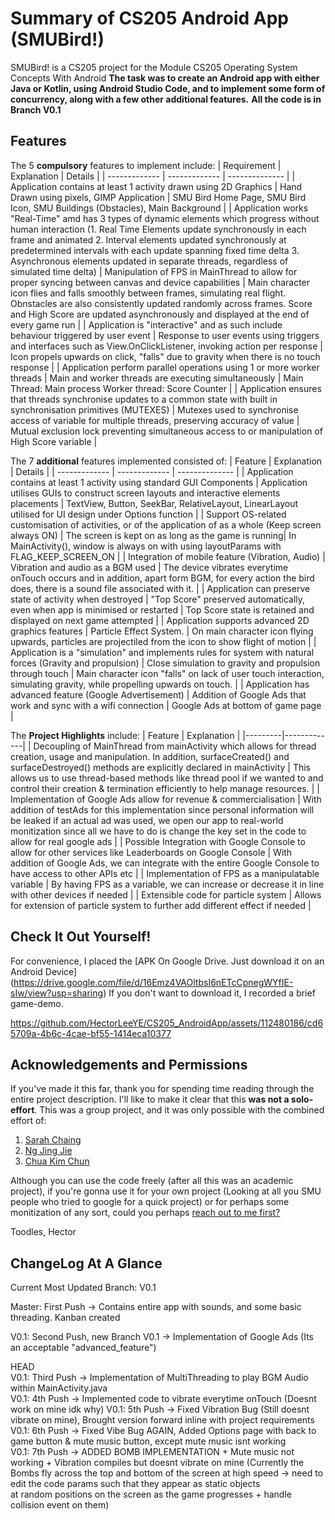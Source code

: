 # Summary of CS205 Android App (SMUBird!)
SMUBird! is a CS205 project for the Module CS205 Operating System Concepts With Android
**The task was to create an Android app with either Java or Kotlin, using Android Studio Code, and to implement some form of concurrency, along with a few other additional features.**
**All the code is in Branch V0.1**
## Features
The 5 **compulsory** features to implement include:
| Requirement  | Explanation | Details | 
| ------------- | ------------- | -------------- |
| Application contains at least 1 activity drawn using 2D Graphics  | Hand Drawn using pixels, GIMP Application  | SMU Bird Home Page, SMU Bird Icon, SMU Buildings (Obstacles), Main Background |
| Application works "Real-Time" amd has 3 types of dynamic elements which progress without human interaction (1. Real Time Elements update synchronously in each frame and animated 2. Interval elements updated synchronously at predetermined intervals with each update spanning fixed time delta 3. Asynchronous elements updated in separate threads, regardless of simulated time delta) | Manipulation of FPS in MainThread to allow for proper syncing between canvas and device capabilities | Main character icon flies and falls smoothly between frames, simulating real flight. Obnstacles are also consistently updated randomly across frames. Score and High Score are updated asynchronously and displayed at the end of every game run |
| Application is "interactive" and as such include behaviour triggered by user event | Response to user events using triggers and interfaces such as View.OnClickListener, invoking action per response   | Icon propels upwards on click, "falls" due to gravity when there is no touch response |
| Application perform parallel operations using 1 or more worker threads | Main and worker threads are executing simultaneously | Main Thread: Main process
Worker thread: Score Counter |
| Application ensures that threads synchronise updates to a common state with built in synchronisation primitives (MUTEXES) | Mutexes used to synchronise access of variable for multiple threads, preserving accuracy of value | Mutual exclusion lock preventing simultaneous access to or manipulation of High Score variable |

The 7 **additional** features implemented consisted of: 
| Feature  | Explanation | Details | 
| ------------- | ------------- | -------------- |
| Application contains at least 1 activity using standard GUI Components | Application utilises GUIs to construct screen layouts and interactive elements placements | TextView, Button, SeekBar, RelativeLayout, LinearLayout utilised for UI design under Options function |
| Support OS-related customisation of activities, or of the application of as a whole (Keep screen always ON) | The screen is kept on as long as the game is running| In MainActivity(), window is always on with using layoutParams with FLAG_KEEP_SCREEN_ON  |
| Integration of mobile feature (Vibration, Audio) | Vibration and audio as a BGM used | The device vibrates everytime onTouch occurs and in addition, apart form BGM, for every action the bird does, there is a sound file associated with it. |
| Application can preserve state of activity when destroyed | "Top Score" preserved automatically, even when app is minimised or restarted  | Top Score state is retained and displayed on next game attempted |
| Application supports advanced 2D graphics features  | Particle Effect System. | On main character icon flying upwards, particles are projectiled from the icon to show flight of motion |
| Application is a "simulation" and implements rules for system with natural forces (Gravity and propulsion) | Close simulation to gravity and propulsion through touch | Main character icon "falls" on lack of user touch interaction, simulating gravity, while propelling upwards on touch. |
| Application has advanced feature (Google Advertisement) | Addition of Google Ads that work and sync with a wifi connection  | Google Ads at bottom of game page |

The **Project Highlights** include: 
| Feature | Explanation |
|---------|-------------|
| Decoupling of MainThread from mainActivity which allows for thread creation, usage and manipulation. 
In addition, surfaceCreated() and surfaceDestroyed() methods are explicitly declared in mainActivity | This allows us to use thread-based methods like thread pool if we wanted to and control their creation & termination efficiently to help manage resources. |
| Implementation of Google Ads allow for revenue & commercialisation | With addition of testAds for this implementation since personal information will be leaked if an actual ad was used, we open our app to real-world monitization since all we have to do is change the key set in the code to allow for real google ads |
| Possible Integration with Google Console to allow for other services like Leaderboards on Google Console | With addition of Google Ads, we can integrate with the entire Google Console to have access to other APIs etc |
| Implementation of FPS as a manipulatable variable | By having FPS as a variable, we can increase or decrease it in line with other devices if needed  |
| Extensible code for particle system | Allows for extension of particle system to further add different effect if needed  |

## Check It Out Yourself!
For convenience, I placed the [APK On Google Drive. Just download it on an Android Device] (https://drive.google.com/file/d/16Emz4VAOltbsI6nETcCpnegWYfIE-sIw/view?usp=sharing)
If you don't want to download it, I recorded a brief game-demo. 

https://github.com/HectorLeeYE/CS205_AndroidApp/assets/112480186/cd65709a-4b6c-4cae-bf55-1414eca10377

## Acknowledgements and Permissions
If you've made it this far, thank you for spending time reading through the entire project description. 
I'll like to make it clear that this **was not a solo-effort**. This was a group project, and it was only possible with the combined effort of:
1. [Sarah Chaing](https://github.com/sarahcwy)
2. [Ng Jing Jie](https://github.com/SOSpacebar)
3. [Chua Kim Chun](TOADD)

Although you can use the code freely (after all this was an academic project), if you're gonna use it for your own project (Looking at all you SMU people who tried to google for a quick project) or for perhaps some monitization of any sort, could you perhaps [reach out to me first?](https://hectorleeye.com/)

Toodles,
Hector

## ChangeLog At A Glance  
Current Most Updated Branch: V0.1  

Master: First Push -> Contains entire app with sounds, and some basic threading. Kanban created  

V0.1: Second Push, new Branch V0.1 -> Implementation of Google Ads (Its an acceptable "advanced_feature")   

HEAD  
V0.1: Third Push -> Implementation of MultiThreading to play BGM Audio within MainActivity.java  
V0.1: 4th Push -> Implemented code to vibrate everytime onTouch (Doesnt work on mine idk why)
V0.1: 5th Push -> Fixed Vibration Bug (Still doesnt vibrate on mine), Brought version forward inline with project requirements  
V0.1: 6th Push -> Fixed Vibe Bug AGAIN, Added Options page with back to game button & mute music button, except mute music isnt working  
V0.1: 7th Push -> ADDED BOMB IMPLEMENTATION + Mute music not working + Vibration compiles but doesnt vibrate on mine 
(Currently the Bombs fly across the top and bottom of the screen at high speed -> need to edit the code params such that they appear as static objects  
at random positions on the screen as the game progresses + handle collision event on them)  


